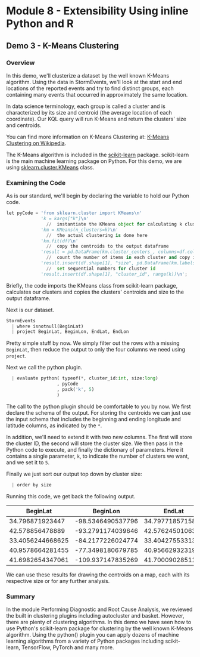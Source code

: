 # Module 8 - Extensibility Using inline Python and R

## Demo 3 - K-Means Clustering

### Overview

In this demo, we'll clusterize a dataset by the well known K-Means  algorithm. Using the data in StormEvents, we'll look at the start and end locations of the reported events and try to find distinct groups, each containing many events that occurred in approximately the same location.

In data science terminology, each group is called a cluster and is characterized by its size and centroid (the average location of each coordinate). Our KQL query will run K-Means and return the clusters' size and centroids.

You can find more information on K-Means Clustering at: [K-Means Clustering on Wikipedia](https://en.wikipedia.org/wiki/K-means_clustering).

The K-Means algorithm is included in the [scikit-learn](https://scikit-learn.org) package. scikit-learn is the main machine learning package on Python. For this demo, we are using [sklearn.cluster.KMeans](https://scikit-learn.org/stable/modules/generated/sklearn.cluster.KMeans.html) class.

### Examining the Code

As is our standard, we'll begin by declaring the variable to hold our Python code.

```python
let pyCode = 'from sklearn.cluster import KMeans\n'
             'k = kargs["k"]\n'
               //  instantiate the KMeans object for calculating k clusters
             'km = KMeans(n_clusters=k)\n'
               //  the actual clustering is done here
             'km.fit(df)\n'
               //  copy the centroids to the output dataframe
             'result = pd.DataFrame(km.cluster_centers_, columns=df.columns)\n'
               //  count the number of items in each cluster and copy it
             'result.insert(df.shape[1], "size", pd.DataFrame(km.labels_, columns=["n"]).groupby("n").size())\n'
               //  set sequential numbers for cluster id
             'result.insert(df.shape[1], "cluster_id", range(k))\n';
```

Briefly, the code imports the KMeans class from scikit-learn package, calculates our clusters and copies the clusters' centroids and size to the output dataframe.

Next is our dataset.

```python
StormEvents
  | where isnotnull(BeginLat)
  | project BeginLat, BeginLon, EndLat, EndLon
```

Pretty simple stuff by now. We simply filter out the rows with a missing `BeginLat`, then reduce the output to only the four columns we need using `project`.

Next we call the python plugin.

```python
  | evaluate python( typeof(*, cluster_id:int, size:long)
                   , pyCode
                   , pack('k', 5)
                   )
```

The call to the python plugin should be comfortable to you by now. We first declare the schema of the output. For storing the centroids we can just use the input schema that includes the beginning and ending longitude and latitude columns, as indicated by the `*`.

In addition, we'll need to extend it with two new columns. The first will store the cluster ID, the second will store the cluster size. We then pass in the Python code to execute, and finally the dictionary of parameters. Here it contains a single parameter, `k`, to indicate the number of clusters we want, and we set it to `5`.

Finally we just sort our output top down by cluster size:

```python
  | order by size
```

Running this code, we get back the following output.

| BeginLat | BeginLon | EndLat | EndLon | cluster_id | size |
| ----- | ----- | ----- | ----- | ----- | ----- |
| 34.796871923447 | -98.5346490537796 | 34.7977185715813 | -98.52499762643 | 2 | 9361 |
| 42.578856478889 | -93.2791174039646 | 42.5762450106395 | -93.2708919363871 | 0 | 8926 |
| 33.4056244668625 | -84.2177226024774 | 33.4042755331375 | -84.2091818413996 | 3 | 7825 |
| 40.9578664281455 | -77.3498180679785 | 40.9566293231962 | -77.3425573196185 | 1 | 6708 |
| 41.6982654347061 | -109.937147835269 | 41.7000902851109 | -109.929269904963 | 4 | 2842 |

We can use these results for drawing the centroids on a map, each with its respective size or for any further analysis.

### Summary

In the module Performing Diagnostic and Root Cause Analysis, we reviewed the built in clustering plugins including autocluster and basket. However, there are plenty of clustering algorithms. In this demo we have seen how to use Python's scikit-learn package for clustering by the well known K-Means algorithm. Using the python() plugin you can apply dozens of machine learning algorithms from a variety of Python packages including scikit-learn, TensorFlow, PyTorch and many more.
